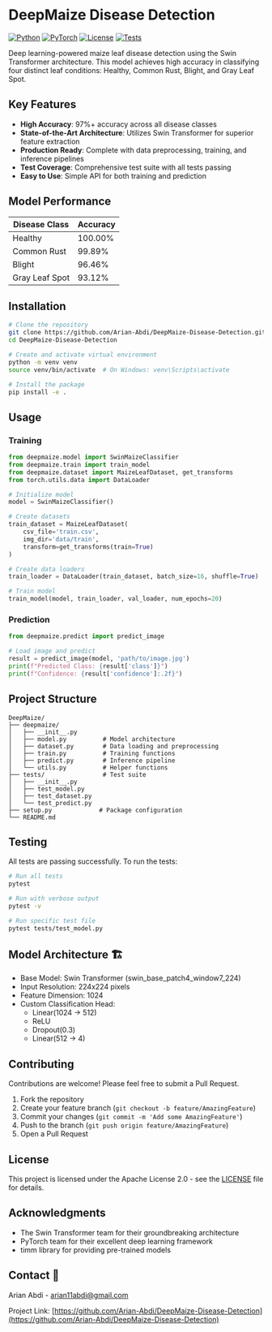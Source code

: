 # DeepMaize Disease Detection 

[![Python](https://img.shields.io/badge/python-v3.8+-blue.svg)](https://www.python.org/)
[![PyTorch](https://img.shields.io/badge/PyTorch-v2.0+-red.svg)](https://pytorch.org/)
[![License](https://img.shields.io/badge/License-Apache_2.0-blue.svg)](https://opensource.org/licenses/Apache-2.0)
[![Tests](https://img.shields.io/badge/tests-passing-brightgreen.svg)](https://github.com/Arian-Abdi/DeepMaize-Disease-Detection/actions)

Deep learning-powered maize leaf disease detection using the Swin Transformer architecture. This model achieves high accuracy in classifying four distinct leaf conditions: Healthy, Common Rust, Blight, and Gray Leaf Spot.

## Key Features 

- **High Accuracy**: 97%+ accuracy across all disease classes
- **State-of-the-Art Architecture**: Utilizes Swin Transformer for superior feature extraction
- **Production Ready**: Complete with data preprocessing, training, and inference pipelines
- **Test Coverage**: Comprehensive test suite with all tests passing
- **Easy to Use**: Simple API for both training and prediction

## Model Performance 

| Disease Class    | Accuracy |
|-----------------|----------|
| Healthy         | 100.00%  |
| Common Rust     | 99.89%   |
| Blight         | 96.46%   |
| Gray Leaf Spot | 93.12%   |

## Installation 

```bash
# Clone the repository
git clone https://github.com/Arian-Abdi/DeepMaize-Disease-Detection.git
cd DeepMaize-Disease-Detection

# Create and activate virtual environment
python -m venv venv
source venv/bin/activate  # On Windows: venv\Scripts\activate

# Install the package
pip install -e .
```

## Usage 

### Training

```python
from deepmaize.model import SwinMaizeClassifier
from deepmaize.train import train_model
from deepmaize.dataset import MaizeLeafDataset, get_transforms
from torch.utils.data import DataLoader

# Initialize model
model = SwinMaizeClassifier()

# Create datasets
train_dataset = MaizeLeafDataset(
    csv_file='train.csv',
    img_dir='data/train',
    transform=get_transforms(train=True)
)

# Create data loaders
train_loader = DataLoader(train_dataset, batch_size=16, shuffle=True)

# Train model
train_model(model, train_loader, val_loader, num_epochs=20)
```

### Prediction

```python
from deepmaize.predict import predict_image

# Load image and predict
result = predict_image(model, 'path/to/image.jpg')
print(f"Predicted Class: {result['class']}")
print(f"Confidence: {result['confidence']:.2f}")
```

## Project Structure 

```
DeepMaize/
├── deepmaize/
│   ├── __init__.py
│   ├── model.py          # Model architecture
│   ├── dataset.py        # Data loading and preprocessing
│   ├── train.py          # Training functions
│   ├── predict.py        # Inference pipeline
│   └── utils.py          # Helper functions
├── tests/                # Test suite
│   ├── __init__.py
│   ├── test_model.py
│   ├── test_dataset.py
│   └── test_predict.py
├── setup.py             # Package configuration
└── README.md
```

## Testing 

All tests are passing successfully. To run the tests:

```bash
# Run all tests
pytest

# Run with verbose output
pytest -v

# Run specific test file
pytest tests/test_model.py
```

## Model Architecture 🏗

- Base Model: Swin Transformer (swin_base_patch4_window7_224)
- Input Resolution: 224x224 pixels
- Feature Dimension: 1024
- Custom Classification Head:
  - Linear(1024 → 512)
  - ReLU
  - Dropout(0.3)
  - Linear(512 → 4)

## Contributing 

Contributions are welcome! Please feel free to submit a Pull Request.

1. Fork the repository
2. Create your feature branch (`git checkout -b feature/AmazingFeature`)
3. Commit your changes (`git commit -m 'Add some AmazingFeature'`)
4. Push to the branch (`git push origin feature/AmazingFeature`)
5. Open a Pull Request

## License 

This project is licensed under the Apache License 2.0 - see the [LICENSE](LICENSE) file for details.

## Acknowledgments 

- The Swin Transformer team for their groundbreaking architecture
- PyTorch team for their excellent deep learning framework
- timm library for providing pre-trained models

## Contact 📧

Arian Abdi - arian11abdi@gmail.com

Project Link: [https://github.com/Arian-Abdi/DeepMaize-Disease-Detection](https://github.com/Arian-Abdi/DeepMaize-Disease-Detection)
